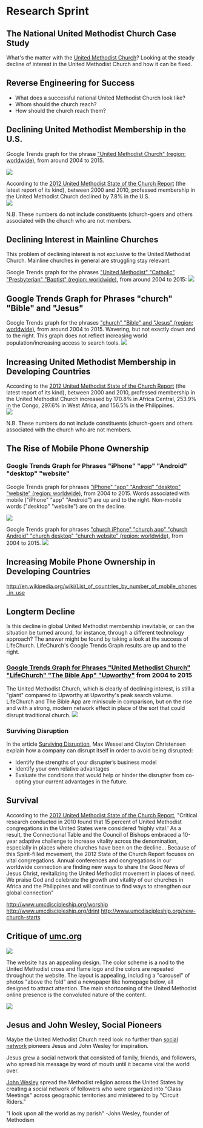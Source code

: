 # Research Sprint

## The National United Methodist Church Case Study

What's the matter with the [United Methodist Church](http://www.umc.org)? Looking at the steady decline of interest in the United Methodist Church and how it can be fixed.

## Reverse Engineering for Success
* What does a successful national United Methodist Church look like?
* Whom should the church reach?
* How should the church reach them?

## Declining United Methodist Membership in the U.S.

Google Trends graph for the phrase ["United Methodist Church" (region: worldwide)](http://www.google.com/trends/explore#q=United%20Methodist%20Church), from around 2004 to 2015. 

![](google-maps-and-trends/google-trends-united-methodist-church-worldwide.jpg)

According to the [2012 United Methodist State of the Church Report](http://s3.amazonaws.com/Website_Properties/state-of-the-church/documents/2012-state-of-the-church-report.PDF) (the latest report of its kind), between 2000 and 2010, professed membership in the United Methodist Church declined by 7.8% in the U.S. <br>
![](national-united-methodist-church/2012-state-of-the-church-report-professing-membership.jpg)

N.B. These numbers do not include constituents (church-goers and others associated with the church who are not members.

## Declining Interest in Mainline Churches

This problem of declining interest is not exclusive to the United Methodist Church. Mainline churches in general are struggling stay relevant. 

Google Trends graph for the phrases ["United Methodist" "Catholic" "Presbyterian" "Baptist" (region: worldwide)](http://www.google.com/trends/explore#q=United%20Methodist%2C%20Catholic%2C%20Presbyterian%2C%20Baptist&cmpt=q&tz=), from around 2004 to 2015:
![](google-maps-and-trends/google-trends-united-methodist-catholic-presbyterian-baptist.jpg)

## Google Trends Graph for Phrases "church" "Bible" and "Jesus"  
Google Trends graph for the phrases ["church" "Bible" and "Jesus" (region: worldwide)](http://www.google.com/trends/explore#q=church%2C%20Bible%2C%20Jesus&cmpt=q&tz=), from around 2004 to 2015. Wavering, but not exactly down and to the right. This graph does not reflect increasing world population/increasing access to search tools. 
![](google-maps-and-trends/google-trends-church-bible-jesus.jpg)

## Increasing United Methodist Membership in Developing Countries

According to the [2012 United Methodist State of the Church Report](http://s3.amazonaws.com/Website_Properties/state-of-the-church/documents/2012-state-of-the-church-report.PDF) (the latest report of its kind), between 2000 and 2010, professed membership in the United Methodist Church increased by 170.8% in Africa Central, 253.9% in the Congo, 297.6% in West Africa, and 156.5% in the Philippines.  <br>
![](national-united-methodist-church/2012-state-of-the-church-report-professing-membership.jpg)

N.B. These numbers do not include constituents (church-goers and others associated with the church who are not members.

## The Rise of Mobile Phone Ownership

### Google Trends Graph for Phrases "iPhone" "app" "Android" "desktop" "website"

Google Trends graph for phrases ["iPhone" "app" "Android" "desktop" "website" (region: worldwide)](http://www.google.com/trends/explore#q=iPhone%2C%20app%2C%20Android%2C%20desktop%2C%20website&cmpt=q&tz=), from 2004 to 2015. Words associated with mobile ("iPhone" "app" "Android") are up and to the right. Non-mobile words ("desktop" "website") are on the decline.

![](google-maps-and-trends/google-trends-iphone-app-android-desktop-website.jpg)

Google Trends graph for phrases ["church iPhone" "church app" "church Android" "church desktop" "church website" (region: worldwide)](http://www.google.com/trends/explore#q=church%20iPhone%2C%20church%20app%2C%20church%20Android%2C%20church%20livestream&cmpt=q&tz=), from 2004 to 2015.
![](google-maps-and-trends/google-trends-church-iphone-church-app-church-android-church-livestream.jpg)

## Increasing Mobile Phone Ownership in Developing Countries
http://en.wikipedia.org/wiki/List_of_countries_by_number_of_mobile_phones_in_use

## Longterm Decline
Is this decline in global United Methodist membership inevitable, or can the situation be turned around, for instance, through a different technology approach? The answer might be found by taking a look at the success of LifeChurch. LifeChurch's Google Trends Graph results are up and to the right.

### [Google Trends Graph for Phrases "United Methodist Church" "LifeChurch" "The Bible App" "Upworthy"](http://www.google.com/trends/explore#q=United%20Methodist%20Church%2C%20LifeChurch%2C%20The%20Bible%20App%2C%20Upworthy&cmpt=q&tz=) from 2004 to 2015

The United Methodist Church, which is clearly of declining interest, is still a "giant" compared to Upworthy at Upworthy's peak search volume. LifeChurch and The Bible App are miniscule in comparison, but on the rise and with a strong, modern network effect in place of the sort that could disrupt traditional church.
![](google-maps-and-trends/google-trends-united-methodist-church-lifechurch-the-bible-app-upworthy.jpg)

### Surviving Disruption

In the article [Surviving Disruption](https://hbr.org/2012/12/surviving-disruption), Max Wessel and Clayton Christensen explain how a company can disrupt itself in order to avoid being disrupted:

* Identify the strengths of your disrupter’s business model
* Identify your own relative advantages
* Evaluate the conditions that would help or hinder the disrupter from co-opting your current advantages in the future.

## Survival
According to the [2012 United Methodist State of the Church Report](http://s3.amazonaws.com/Website_Properties/state-of-the-church/documents/2012-state-of-the-church-report.PDF), "Critical research conducted in 2010 found that 15 percent of United Methodist congregations in the United States were considered 'highly vital.' As a result, the Connectional Table and the Council of Bishops embraced a 10-year adaptive challenge to increase vitality across the denomination, especially in places where churches have been on the decline... Because of this Spirit-filled movement, the 2012 State of the Church Report focuses on vital congregations. Annual conferences and congregations in our worldwide connection are finding new ways to share the Good News of Jesus Christ, revitalizing the United Methodist movement in places of need. We praise God and celebrate the growth and vitality of our churches in Africa and the Philippines and will continue to find ways to strengthen our global connection"

http://www.umcdiscipleship.org/worship
http://www.umcdiscipleship.org/drint
http://www.umcdiscipleship.org/new-church-starts

## Critique of [umc.org](http://www.umc.org) 
![](national-united-methodist-church/umc.org-home-page.jpg)

The website has an appealing design. The color scheme is a nod to the United Methodist cross and flame logo and the colors are repeated throughout the website. The layout is appealing, including a "carousel" of photos "above the fold" and a newspaper like homepage below, all designed to attract attention. The main shortcoming of the United Methodist online presence is the convoluted nature of the content. 

![](national-united-methodist-church/umc.org-mobile-apps.jpg)

## Jesus and John Wesley, Social Pioneers

Maybe the United Methodist Church need look no further than [social network](http://en.wikipedia.org/wiki/Social_network) pioneers Jesus and John Wesley for inspiration. 

Jesus grew a social network that consisted of family, friends, and followers, who spread his message by word of mouth until it became viral the world over. 

[John Wesley](http://en.wikipedia.org/wiki/John_Wesley) spread the Methodist religion across the United States by creating a social network of followers who were organized into "Class Meetings" across geographic territories and ministered to by "Circuit Riders." 

"I look upon all the world as my parish" -John Wesley, founder of Methodism






